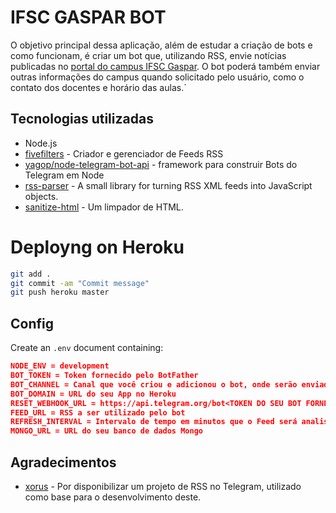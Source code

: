 # IFSC GASPAR BOT

O objetivo principal dessa aplicação, além de estudar a criação de bots e como funcionam, é criar um bot que, utilizando RSS, envie notícias publicadas no [portal do campus IFSC Gaspar](https://www.ifsc.edu.br/web/campus-gaspar/noticias-por-categoria?p_p_id=122_INSTANCE_xqrhJQNWyCSn&p_p_lifecycle=0&p_p_state=normal&p_p_mode=view&p_p_col_id=_118_INSTANCE_S8G9AYPoVKDg__column-2&p_p_col_count=2&p_r_p_564233524_resetCur=true&p_r_p_564233524_categoryId=27870). O bot poderá também enviar outras informações do campus quando solicitado pelo usuário, como o contato dos docentes e horário das aulas.`

## Tecnologias utilizadas

- Node.js
- [fivefilters](https://feedcontrol.fivefilters.org) - Criador e gerenciador de Feeds RSS
- [yagop/node-telegram-bot-api](https://github.com/yagop/node-telegram-bot-api) - framework para construir Bots do Telegram em Node
- [rss-parser](https://github.com/rbren/rss-parser) - A small library for turning RSS XML feeds into JavaScript objects.
- [sanitize-html](https://www.npmjs.com/package/sanitize-html) - Um limpador de HTML.

# Deployng on Heroku

```bash
git add .
git commit -am "Commit message"
git push heroku master
```

## Config

Create an `.env` document containing:

```json
NODE_ENV = development
BOT_TOKEN = Token fornecido pelo BotFather
BOT_CHANNEL = Canal que você criou e adicionou o bot, onde serão enviadas as atualizações.
BOT_DOMAIN = URL do seu App no Heroku
RESET_WEBHOOK_URL = https://api.telegram.org/bot<TOKEN DO SEU BOT FORNECIDO PELO BOTFATHER>/setWebhook?url=
FEED_URL = RSS a ser utilizado pelo bot
REFRESH_INTERVAL = Intervalo de tempo em minutos que o Feed será analisado
MONGO_URL = URL do seu banco de dados Mongo
```

## Agradecimentos

- [xorus](https://github.com/xorus/rss-to-telegram) - Por disponibilizar um projeto de RSS no Telegram, utilizado como base para o desenvolvimento deste.
